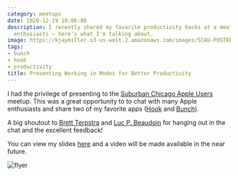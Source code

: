 ```yaml
---
category: meetups
date: 2020-12-19 18:06:00
description: I recently shared my favorite productivity hacks at a meetup for Apple
  enthusiasts – here's what I'm talking about.
image: https://kjaymiller.s3-us-west-2.amazonaws.com/images/SCAU-POSTER-12-19-2020-FINAL.jpg
tags:
- bunch
- hook
- productivity
title: Presenting Working in Modes for Better Productivity
---
```


I had the privilege of presenting to the [Suburban Chicago Apple Users](https://myscau.org) meetup. This was a great opportunity to to chat with many Apple enthusiasts and share two of my favorite apps ([Hook](https://hookproductivity.com) and [Bunch](https://brettterpstra.com/projects/bunch/)).

A big shoutout to [Brett Terpstra](https://twitter.com/ttscoff) and [Luc P. Beaudoin](https://twitter.com/LucCogZest) for hanging out in the chat and the excellent feedback!

You can view my slides [here](https://kjaymiller.azureedge.net/media/Working%20in%20Modes%20for%20Better%20Productivity.pdf) and a video will be made available in the near future.

![flyer](https://kjaymiller.s3-us-west-2.amazonaws.com/images/SCAU-POSTER-12-19-2020-FINAL.jpg)
